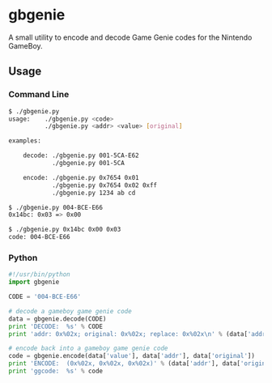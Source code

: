 # gbgenie

A small utility to encode and decode Game Genie codes for the Nintendo GameBoy.

## Usage

### Command Line

```bash
$ ./gbgenie.py 
usage:    ./gbgenie.py <code>
          ./gbgenie.py <addr> <value> [original]

examples:

    decode: ./gbgenie.py 001-5CA-E62
            ./gbgenie.py 001-5CA

    encode: ./gbgenie.py 0x7654 0x01
            ./gbgenie.py 0x7654 0x02 0xff
            ./gbgenie.py 1234 ab cd

$ ./gbgenie.py 004-BCE-E66
0x14bc: 0x03 => 0x00

$ ./gbgenie.py 0x14bc 0x00 0x03
code: 004-BCE-E66

```

### Python

```python
#!/usr/bin/python
import gbgenie

CODE = '004-BCE-E66'

# decode a gameboy game genie code
data = gbgenie.decode(CODE)
print 'DECODE:  %s' % CODE
print 'addr: 0x%02x; original: 0x%02x; replace: 0x%02x\n' % (data['addr'], data['original'], data['value'])

# encode back into a gameboy game genie code
code = gbgenie.encode(data['value'], data['addr'], data['original'])
print 'ENCODE:  (0x%02x, 0x%02x, 0x%02x)' % (data['addr'], data['original'], data['value'])
print 'ggcode:  %s' % code

```

